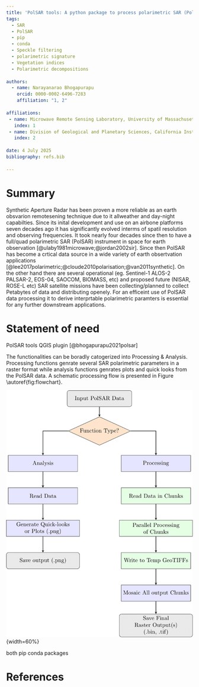 ```yaml
---
title: 'PolSAR tools: A python package to process polarimetric SAR (PolSAR) data'
tags:
  - SAR
  - PolSAR
  - pip
  - conda
  - Speckle filtering
  - polarimetric signature
  - Vegetation indices
  - Polarimetric decompositions

authors:
  - name: Narayanarao Bhogapurapu
    orcid: 0000-0002-6496-7283
    affiliation: "1, 2" 

affiliations:
 - name: Microwave Remote Sensing Laboratory, University of Massachusetts Amherst, USA
   index: 1
 - name: Division of Geological and Planetary Sciences, California Institute of Technology, USA
   index: 2

date: 4 July 2025
bibliography: refs.bib

---
```



# Summary
Synthetic Aperture Radar has been proven a more reliable as an earth obsvarion remotesening technique due to it allweather and day-night capabilties. Since its inital development and use on an airbone platforms seven decades ago it has significantly evolved interms of spatil resolution and observing frequencies. It took nearly four decades since then to have a full/quad polarimetric SAR (PolSAR) instrument in space for earth observation [@ulaby1981microwave;@jordan2002sir]. Since then PolSAR has become a crtical data source in a wide variety of earth obsertvation applications [@lee2017polarimetric;@cloude2010polarisation;@van2011synthetic]. On the other hand there are several operational (eg. Sentinel-1 ALOS-2 PALSAR-2, EOS-04, SAOCOM, BIOMASS, etc) and proposed future (NISAR, ROSE-L etc) SAR satellite missions have been collecting/planned to collect Petabytes of data and distributing openely. For an efficeint use of PolSAR data processing it to derive interprtable polarimetric paramters is essential for any further downstream applications. 


# Statement of need

<!-- The demand for processing tools increases with the increasing number of ***Synthetic Aperture Radar (SAR)*** satellite missions and datasets. However, to process SAR data, a minimal number of free tools are available ([PolSARpro](https://earth.esa.int/web/polsarpro/home), [SNAP](https://step.esa.int/main/toolboxes/snap/)) that consolidate all necessary pre-processing steps. Bearing this in mind, there is a need to develop specific tools for the remote sensing user community to derive polarimetric descriptors like vegetation indices and decomposition parameters. With current  -->
PolSAR tools QGIS plugin [@bhogapurapu2021polsar]

The functionalities can be boradly catogerized into Processing & Analysis. Processing functions genrate several SAR polarimetric parameters in a raster format while analysis functions genrates plots and quick looks from the PolSAR data. A schematic processing flow is presented in Figure \autoref{fig:flowchart}. 

![Schematic of core processing flow of polsartools package \label{fig:flowchart}](figures/flowchart.png){width=60%}

both pip conda packages

<!-- 
# Acknowledgements
The author would like to  -->

# References

